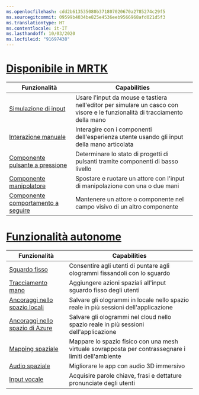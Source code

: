 ```yaml
---
ms.openlocfilehash: cdd2b613535080b371807020670a2785274c29f5
ms.sourcegitcommit: 09599b4034be825e4536eeb9566968afd021d5f3
ms.translationtype: HT
ms.contentlocale: it-IT
ms.lasthandoff: 10/03/2020
ms.locfileid: "91697438"
---
```

# <a name="available-in-mrtk"></a>[Disponibile in MRTK](#tab/mrtk)

|  Funzionalità  |  Capabilities  |
| --- | --- |
| [Simulazione di input](https://github.com/microsoft/MixedReality-UXTools-Unreal/blob/public/0.8.x/Docs/InputSimulation.md) | Usare l'input da mouse e tastiera nell'editor per simulare un casco con visore e le funzionalità di tracciamento della mano |
| [Interazione manuale](https://github.com/microsoft/MixedReality-UXTools-Unreal/blob/public/0.8.x/Docs/HandInteraction.md) | Interagire con i componenti dell'esperienza utente usando gli input della mano articolata |
| [Componente pulsante a pressione](https://github.com/microsoft/MixedReality-UXTools-Unreal/blob/public/0.8.x/Docs/PressableButton.md) | Determinare lo stato di progetti di pulsanti tramite componenti di basso livello |
| [Componente manipolatore](https://github.com/microsoft/MixedReality-UXTools-Unreal/blob/public/0.8.x/Docs/Manipulator.md) | Spostare e ruotare un attore con l'input di manipolazione con una o due mani |
| [Componente comportamento a seguire](https://github.com/microsoft/MixedReality-UXTools-Unreal/blob/public/0.8.x/Docs/FollowComponent.md) | Mantenere un attore o componente nel campo visivo di un altro componente |

# <a name="standalone-features"></a>[Funzionalità autonome](#tab/standalone)

|  Funzionalità  |  Capabilities  |
| --- | --- |
| [Sguardo fisso](../unreal/unreal-gaze-input.md) | Consentire agli utenti di puntare agli ologrammi fissandoli con lo sguardo |
| [Tracciamento mano](../unreal/unreal-hand-tracking.md) | Aggiungere azioni spaziali all'input sguardo fisso degli utenti |
| [Ancoraggi nello spazio locali](../unreal/unreal-spatial-anchors.md) | Salvare gli ologrammi in locale nello spazio reale in più sessioni dell'applicazione |
| [Ancoraggi nello spazio di Azure](../unreal/unreal-azure-spatial-anchors.md) | Salvare gli ologrammi nel cloud nello spazio reale in più sessioni dell'applicazione |
| [Mapping spaziale](../unreal/unreal-spatial-mapping.md) | Mappare lo spazio fisico con una mesh virtuale sovrapposta per contrassegnare i limiti dell'ambiente |
| [Audio spaziale](../unreal/unreal-spatial-audio.md) | Migliorare le app con audio 3D immersivo |
| [Input vocale](../unreal/unreal-voice-input.md) | Acquisire parole chiave, frasi e dettature pronunciate degli utenti|

